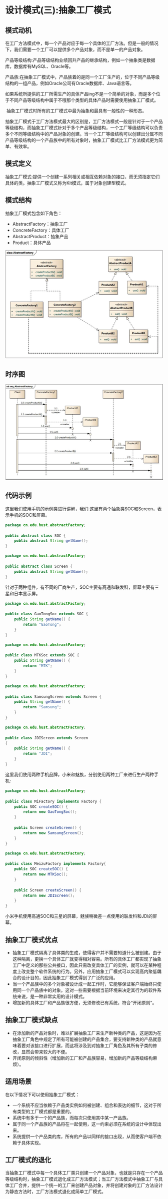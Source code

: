 # 设计模式(三):抽象工厂模式

## 模式动机

​	在工厂方法模式中，每一个产品对应于每一个具体的工厂方法。但是一般的情况下，我们需要一个工厂可以提供多个产品对象，而不是单一的产品对象。

产品等级结构:产品等级结构业绩回升产品的继承结构，例如一个抽象类是数据库，数据库有MySQL、Oracle等。

产品族:在抽象工厂模式中，产品族着的是同一个工厂生产的，位于不同产品等级结构的一组产品，例如Oracle公司有Oracle数据库、Java语言等。

​	如果系统所提供的工厂所需生产的具体产品ing不是一个简单的对象，而是多个位于不同产品等级结构中属于不哦那个类型的具体产品时需要使用抽象工厂模式。

​	抽象工厂模式时所有的工厂模式中最为抽象和最具有一般性的一种形态。

​	抽象工厂模式于工厂方法模式最大的区别是，工厂方法模式一般是针对于一个产品等级结构，而抽象工厂模式针对于多个产品等级结构，一个工厂等级结构可以负责多个不同等级结构中的产品对象的创建。当一个工厂等级结构可以创建出分属不同产品等级结构的一个产品族中的所有对象时，抽象工厂模式比工厂方法模式更为简单、有效率。

## 模式定义

​	抽象工厂模式:提供一个创建一系列相关或相互依赖对象的接口，而无须指定它们具体的类。抽象工厂模式又称为Kit模式，属于对象创建型模式。

## 模式结构

抽象工厂模式包含如下角色：

- AbstractFactory：抽象工厂
- ConcreteFactory：具体工厂
- AbstractProduct：抽象产品
- Product：具体产品

![image-20180714145158575](img/抽象工厂模式类图.png)

## 时序图

![image-20180714145319136](img/抽象工厂模式时序图.png)

## 代码示例

这里我们使用手机的示例类进行讲解，我们 这里有两个抽象类SOC和Screen，表示手机的SOC和屏幕。

```java
package cn.edu.hust.abstractFactory;

public abstract class SOC {
    public abstract String getName();
}

```

```java
package cn.edu.hust.abstractFactory;

public abstract class Screen {
    public abstract String getName();
}

```

针对于两种组件，有不同的厂商生产，SOC主要有高通和联发科，屏幕主要有三星和日本显示屏。

```java
package cn.edu.hust.abstractFactory;

public class GaoTongSoc extends SOC {
    public String getName() {
        return "GaoTong";
    }
}

```

```java
package cn.edu.hust.abstractFactory;

public class MTKSoc extends SOC {
    public String getName() {
        return "MTK";
    }
}

```

```java
package cn.edu.hust.abstractFactory;

public class SamsungScreen extends Screen {
    public String getName() {
        return "Samsung";
    }
}

```

```java
package cn.edu.hust.abstractFactory;

public class JDIScreen extends Screen
{
    public String getName() {
        return "JDI";
    }
}

```

这里我们使用两种手机品牌，小米和魅族，分别使用两种工厂来进行生产两种手机:

```java
package cn.edu.hust.abstractFactory;

public class MiFactory implements Factory {
    public SOC createSOC() {
        return new GaoTongSoc();
    }

    public Screen createScreen() {
        return new SamsungScreen();
    }
}

```

```java
package cn.edu.hust.abstractFactory;

public class MeizuFactory implements Factory{
    public SOC createSOC() {
        return new MTKSoc();
    }

    public Screen createScreen() {
        return new JDIScreen();
    }
}

```

小米手机使用高通SOC和三星的屏幕，魅族稍微差一点使用的联发科和JDI的屏幕。

## 抽象工厂模式优点

- 抽象工厂模式隔离了具体类的生成，使得客户并不需要知道什么被创建。由于这种隔离，更换一个具体工厂就变得相对容易。所有的具体工厂都实现了抽象工厂中定义的那些公共接口，因此只需改变具体工厂的实例，就可以在某种程度上改变整个软件系统的行为。另外，应用抽象工厂模式可以实现高内聚低耦合的设计目的，因此抽象工厂模式得到了广泛的应用。
- 当一个产品族中的多个对象被设计成一起工作时，它能够保证客户端始终只使用同一个产品族中的对象。这对一些需要根据当前环境来决定其行为的软件系统来说，是一种非常实用的设计模式。
- 增加新的具体工厂和产品族很方便，无须修改已有系统，符合“开闭原则”。

## 抽象工厂模式缺点

- 在添加新的产品对象时，难以扩展抽象工厂来生产新种类的产品，这是因为在抽象工厂角色中规定了所有可能被创建的产品集合，要支持新种类的产品就意味着要对该接口进行扩展，而这将涉及到对抽象工厂角色及其所有子类的修改，显然会带来较大的不便。
- 开闭原则的倾斜性（增加新的工厂和产品族容易，增加新的产品等级结构麻烦）。

## 适用场景

在以下情况下可以使用抽象工厂模式：

- 一个系统不应当依赖于产品类实例如何被创建、组合和表达的细节，这对于所有类型的工厂模式都是重要的。
- 系统中有多于一个的产品族，而每次只使用其中某一产品族。
- 属于同一个产品族的产品将在一起使用，这一约束必须在系统的设计中体现出来。
- 系统提供一个产品类的库，所有的产品以同样的接口出现，从而使客户端不依赖于具体实现。

## 工厂模式的退化

​	当抽象工厂模式中每一个具体工厂类只创建一个产品对象，也就是只存在一个产品等级结构时，抽象工厂模式退化成工厂方法模式；当工厂方法模式中抽象工厂与具体工厂合并，提供一个统一的工厂来创建产品对象，并将创建对象的工厂方法设计为静态方法时，工厂方法模式退化成简单工厂模式。
